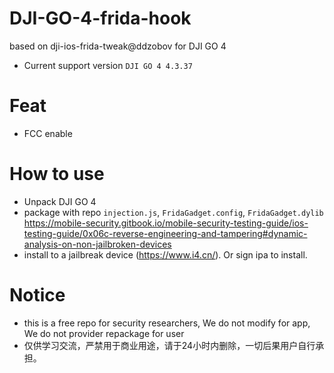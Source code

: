 # DJI-GO-4-frida-hook
based on dji-ios-frida-tweak@ddzobov for DJI GO 4

* Current support version `DJI GO 4 4.3.37`

# Feat
* FCC enable

# How to use
* Unpack DJI GO 4
* package with repo `injection.js`, `FridaGadget.config`, `FridaGadget.dylib` https://mobile-security.gitbook.io/mobile-security-testing-guide/ios-testing-guide/0x06c-reverse-engineering-and-tampering#dynamic-analysis-on-non-jailbroken-devices
* install to a jailbreak device (https://www.i4.cn/). Or sign ipa to install.

# Notice
* this is a free repo for security researchers, We do not modify for app, We do not provider repackage for user
* 仅供学习交流，严禁用于商业用途，请于24小时内删除，一切后果用户自行承担。
